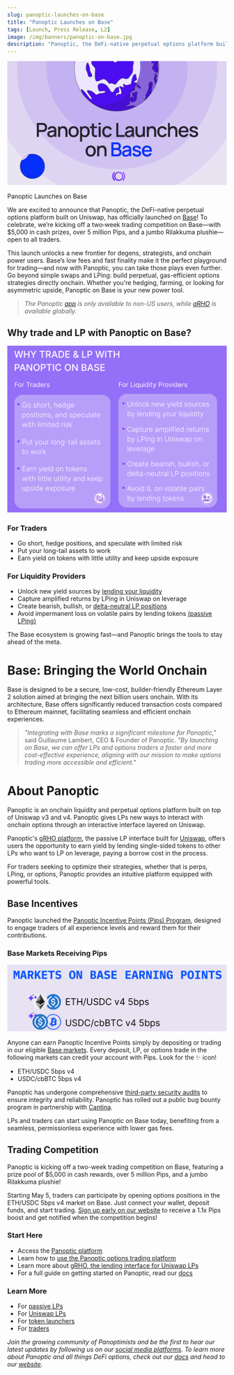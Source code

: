 ```yaml
---
slug: panoptic-launches-on-base
title: "Panoptic Launches on Base"
tags: [Launch, Press Release, L2]
image: /img/banners/panoptic-on-base.jpg
description: "Panoptic, the DeFi-native perpetual options platform built on Uniswap, launches on Base, offering gas-efficient, permissionless options trading and leveraged liquidity provision."
---
```


![](./panoptic-on-base.jpg)

Panoptic Launches on Base

We are excited to announce that Panoptic, the DeFi-native perpetual options platform built on Uniswap, has officially launched on [Base](http://app.panoptic.xyz/markets/base)! To celebrate, we’re kicking off a two‑week trading competition on Base—with $5,000 in cash prizes, over 5 million Pips, and a jumbo Rilakkuma plushie—open to all traders.


This launch unlocks a new frontier for degens, strategists, and onchain power users. Base’s low fees and fast finality make it the perfect playground for trading—and now with Panoptic, you can take those plays even further. Go beyond simple swaps and LPing: build perpetual, gas-efficient options strategies directly onchain. Whether you're hedging, farming, or looking for asymmetric upside, Panoptic on Base is your new power tool.


> _The Panoptic [app](https://app.panoptic.xyz/) is only available to non-US users, while [gRHO](https://grho.panoptic.xyz/) is available globally._

## Why trade and LP with Panoptic on Base?

![](./1.png)

### For Traders

-   Go short, hedge positions, and speculate with limited risk
-   Put your long-tail assets to work
-   Earn yield on tokens with little utility and keep upside exposure
    

### For Liquidity Providers

-   Unlock new yield sources by [lending your liquidity](https://panoptic.xyz/docs/product/spread) 
-   Capture amplified returns by LPing in Uniswap on leverage
-   Create bearish, bullish, or [delta-neutral LP positions](https://panoptic.xyz/blog/make-uniswap-great-again#3-ways-to-lp-which-one-actually-profits)
-   Avoid impermanent loss on volatile pairs by lending tokens [(passive LPing)](https://panoptic.xyz/docs/getting-started/passive-lp)
    

  

The Base ecosystem is growing fast—and Panoptic brings the tools to stay ahead of the meta.

# Base: Bringing the World Onchain

Base is designed to be a secure, low-cost, builder-friendly Ethereum Layer 2 solution aimed at bringing the next billion users onchain. With its architecture, Base offers significantly reduced transaction costs compared to Ethereum mainnet, facilitating seamless and efficient onchain experiences. ​

  

> _"Integrating with Base marks a significant milestone for Panoptic,"_ said Guillaume Lambert, CEO & Founder of Panoptic. _"By launching on Base, we can offer LPs and options traders a faster and more cost-effective experience, aligning with our mission to make options trading more accessible and efficient."_

# About Panoptic

Panoptic is an onchain liquidity and perpetual options platform built on top of Uniswap v3 and v4. Panoptic gives LPs new ways to interact with onchain options through an interactive interface layered on Uniswap.

  

Panoptic's [gRHO platform](https://grho.panoptic.xyz/), the passive LP interface built for [Uniswap](https://panoptic.xyz/blog/panoptic-awarded-uniswap-foundation-grant), offers users the opportunity to earn yield by lending single-sided tokens to other LPs who want to LP on leverage, paying a borrow cost in the process.​

  

For traders seeking to optimize their strategies, whether that is perps, LPing, or options, Panoptic provides an intuitive platform equipped with powerful tools.

## Base Incentives

Panoptic launched the [Panoptic Incentive Points (Pips) Program](https://app.panoptic.xyz/leaderboard), designed to engage traders of all experience levels and reward them for their contributions.

### Base Markets Receiving Pips

![](./2.png)

Anyone can earn Panoptic Incentive Points simply by depositing or trading in our eligible [Base markets](http://app.panoptic.xyz/markets/base). Every deposit, LP, or options trade in the following markets can credit your account with Pips. Look for the ✨ icon!

-   ETH/USDC 5bps v4
-   USDC/cbBTC 5bps v4

Panoptic has undergone comprehensive [third-party security audits](https://panoptic.xyz/docs/security/security_audits) to ensure integrity and reliability. Panoptic has rolled out a public bug bounty program in partnership with [Cantina](https://cantina.xyz/welcome).


LPs and traders can start using Panoptic on Base today, benefiting from a seamless, permissionless experience with lower gas fees.

## Trading Competition

Panoptic is kicking off a two-week trading competition on Base, featuring a prize pool of $5,000 in cash rewards, over 5 million Pips, and a jumbo Rilakkuma plushie!

Starting May 5, traders can participate by opening options positions in the ETH/USDC 5bps v4 market on Base. Just connect your wallet, deposit funds, and start trading. [Sign up early on our website](https://panoptic.xyz/) to receive a 1.1x Pips boost and get notified when the competition begins!

### Start Here

-   Access the [Panoptic platform](https://app.panoptic.xyz/)
-   Learn how to [use the Panoptic options trading platform](https://youtube.com/playlist?list=PLB5qwiSwzT_rgH-HvQtDaWTe48xPaF6se&feature=shared)
-   Learn more about [gRHO, the lending interface for Uniswap LPs](https://panoptic.xyz/blog/grho-launches-on-uniswap-v4)
-   For a full guide on getting started on Panoptic, read our [docs](https://panoptic.xyz/docs/product/opening-a-position)
    

### Learn More

-   For [passive LPs](https://panoptic.xyz/docs/getting-started/passive-lp)
-   For [Uniswap LPs](https://panoptic.xyz/docs/getting-started/active-lp)
-   For [token launchers](https://panoptic.xyz/docs/product/token-launchers/bootstrap-liquidity)
-   For [traders](https://panoptic.xyz/docs/getting-started/options-traders)
    
    
_Join the growing community of Panoptimists and be the first to hear our latest updates by following us on our [social media platforms](https://links.panoptic.xyz/all). To learn more about Panoptic and all things DeFi options, check out our [docs](https://panoptic.xyz/docs/intro) and head to our [website](https://panoptic.xyz/)._